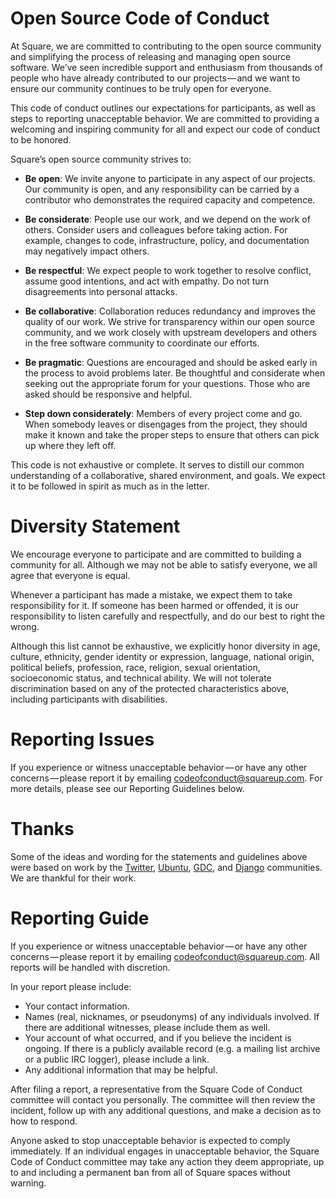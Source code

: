 [//]: # (title: Code of Conduct)

# Open Source Code of Conduct

At Square, we are committed to contributing to the open source community and simplifying the process
of releasing and managing open source software. We’ve seen incredible support and enthusiasm from
thousands of people who have already contributed to our projects — and we want to ensure our community
continues to be truly open for everyone.

This code of conduct outlines our expectations for participants, as well as steps to reporting
unacceptable behavior. We are committed to providing a welcoming and inspiring community for all and
expect our code of conduct to be honored.

Square’s open source community strives to:

 * **Be open**: We invite anyone to participate in any aspect of our projects. Our community is
   open, and any responsibility can be carried by a contributor who demonstrates the required
   capacity and competence.

 * **Be considerate**: People use our work, and we depend on the work of others. Consider users and
   colleagues before taking action. For example, changes to code, infrastructure, policy, and
   documentation may negatively impact others.

 * **Be respectful**: We expect people to work together to resolve conflict, assume good intentions,
   and act with empathy. Do not turn disagreements into personal attacks.

 * **Be collaborative**: Collaboration reduces redundancy and improves the quality of our work. We
   strive for transparency within our open source community, and we work closely with upstream
   developers and others in the free software community to coordinate our efforts.

 * **Be pragmatic**: Questions are encouraged and should be asked early in the process to avoid
   problems later. Be thoughtful and considerate when seeking out the appropriate forum for your
   questions. Those who are asked should be responsive and helpful.

 * **Step down considerately**: Members of every project come and go. When somebody leaves or
   disengages from the project, they should make it known and take the proper steps to ensure that
   others can pick up where they left off.

This code is not exhaustive or complete. It serves to distill our common understanding of a
collaborative, shared environment, and goals. We expect it to be followed in spirit as much as in
the letter.

# Diversity Statement

We encourage everyone to participate and are committed to building a community for all. Although we
may not be able to satisfy everyone, we all agree that everyone is equal.

Whenever a participant has made a mistake, we expect them to take responsibility for it. If someone
has been harmed or offended, it is our responsibility to listen carefully and respectfully, and do
our best to right the wrong.

Although this list cannot be exhaustive, we explicitly honor diversity in age, culture, ethnicity,
gender identity or expression, language, national origin, political beliefs, profession, race,
religion, sexual orientation, socioeconomic status, and technical ability. We will not tolerate
discrimination based on any of the protected characteristics above, including participants with
disabilities.

# Reporting Issues

If you experience or witness unacceptable behavior — or have any other concerns — please report it by
emailing [codeofconduct@squareup.com][codeofconduct_at]. For more details, please see our Reporting
Guidelines below.

# Thanks

Some of the ideas and wording for the statements and guidelines above were based on work by the
[Twitter][twitter_coc], [Ubuntu][ubuntu_coc], [GDC][gdc_coc], and [Django][django_coc] communities.
We are thankful for their work.

# Reporting Guide

If you experience or witness unacceptable behavior — or have any other concerns — please report it by
emailing [codeofconduct@squareup.com][codeofconduct_at]. All reports will be handled with
discretion.

In your report please include:

 * Your contact information.
 * Names (real, nicknames, or pseudonyms) of any individuals involved. If there are additional
   witnesses, please include them as well.
 * Your account of what occurred, and if you believe the incident is ongoing. If there is a publicly
   available record (e.g. a mailing list archive or a public IRC logger), please include a link.
 * Any additional information that may be helpful.

After filing a report, a representative from the Square Code of Conduct committee will contact you
personally. The committee will then review the incident, follow up with any additional questions,
and make a decision as to how to respond.

Anyone asked to stop unacceptable behavior is expected to comply immediately. If an individual
engages in unacceptable behavior, the Square Code of Conduct committee may take any action they deem
appropriate, up to and including a permanent ban from all of Square spaces without warning.


[codeofconduct_at]: mailto:codeofconduct@squareup.com
[twitter_coc]: https://github.com/twitter/code-of-conduct/blob/master/code-of-conduct.md
[ubuntu_coc]: https://ubuntu.com/community/code-of-conduct
[gdc_coc]: https://www.gdconf.com/code-of-conduct
[django_coc]: https://www.djangoproject.com/conduct/reporting/

